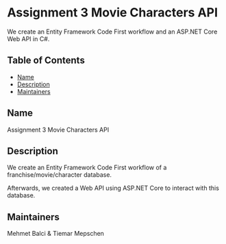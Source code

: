 # Assignment 3 Movie Characters API

We create an Entity Framework Code First workflow and an ASP.NET Core Web API in C#.

## Table of Contents

- [Name](#name)
- [Description](#description)
- [Maintainers](#maintainers)

## Name
Assignment 3 Movie Characters API

## Description
We create an Entity Framework Code First workflow of a franchise/movie/character database.

Afterwards, we created a Web API using ASP.NET Core to interact with this database.

## Maintainers
Mehmet Balci & Tiemar Mepschen
